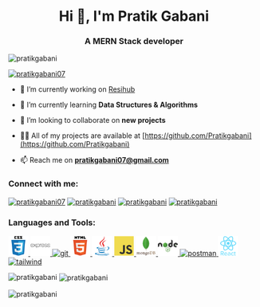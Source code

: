 <h1 align="center">Hi 👋, I'm Pratik Gabani</h1>
<h3 align="center">A MERN Stack developer</h3>

<p align="left"> <img src="https://komarev.com/ghpvc/?username=pratikgabani&label=Profile%20views&color=0e75b6&style=flat" alt="pratikgabani" /> </p>

<p align="left"> <a href="https://twitter.com/pratikgabani07" target="blank"><img src="https://img.shields.io/twitter/follow/pratikgabani07?logo=twitter&style=for-the-badge" alt="pratikgabani07" /></a> </p>

- 🔭 I’m currently working on [Resihub](https://resi-hub.onrender.com)

- 🌱 I’m currently learning **Data Structures & Algorithms**

- 👯 I’m looking to collaborate on **new projects**

- 👨‍💻 All of my projects are available at [https://github.com/Pratikgabani](https://github.com/Pratikgabani)

- 📫 Reach me on **pratikgabani07@gmail.com**

<h3 align="left">Connect with me:</h3>
<p align="left">
<a href="https://twitter.com/pratikgabani07" target="blank"><img align="center" src="https://raw.githubusercontent.com/rahuldkjain/github-profile-readme-generator/master/src/images/icons/Social/twitter.svg" alt="pratikgabani07" height="30" width="40" /></a>
<a href="https://linkedin.com/in/pratikgabani" target="blank"><img align="center" src="https://raw.githubusercontent.com/rahuldkjain/github-profile-readme-generator/master/src/images/icons/Social/linked-in-alt.svg" alt="pratikgabani" height="30" width="40" /></a>
<a href="https://www.leetcode.com/pratikgabani" target="blank"><img align="center" src="https://raw.githubusercontent.com/rahuldkjain/github-profile-readme-generator/master/src/images/icons/Social/leet-code.svg" alt="pratikgabani" height="30" width="40" /></a>
<a href="https://auth.geeksforgeeks.org/user/pratikgabani" target="blank"><img align="center" src="https://raw.githubusercontent.com/rahuldkjain/github-profile-readme-generator/master/src/images/icons/Social/geeks-for-geeks.svg" alt="pratikgabani" height="30" width="40" /></a>
</p>

<h3 align="left">Languages and Tools:</h3>
<p align="left"> <a href="https://www.w3schools.com/css/" target="_blank" rel="noreferrer"> <img src="https://raw.githubusercontent.com/devicons/devicon/master/icons/css3/css3-original-wordmark.svg" alt="css3" width="40" height="40"/> </a> <a href="https://expressjs.com" target="_blank" rel="noreferrer"> <img src="https://raw.githubusercontent.com/devicons/devicon/master/icons/express/express-original-wordmark.svg" alt="express" width="40" height="40"/> </a> <a href="https://git-scm.com/" target="_blank" rel="noreferrer"> <img src="https://www.vectorlogo.zone/logos/git-scm/git-scm-icon.svg" alt="git" width="40" height="40"/> </a> <a href="https://www.w3.org/html/" target="_blank" rel="noreferrer"> <img src="https://raw.githubusercontent.com/devicons/devicon/master/icons/html5/html5-original-wordmark.svg" alt="html5" width="40" height="40"/> </a> <a href="https://www.java.com" target="_blank" rel="noreferrer"> <img src="https://raw.githubusercontent.com/devicons/devicon/master/icons/java/java-original.svg" alt="java" width="40" height="40"/> </a> <a href="https://developer.mozilla.org/en-US/docs/Web/JavaScript" target="_blank" rel="noreferrer"> <img src="https://raw.githubusercontent.com/devicons/devicon/master/icons/javascript/javascript-original.svg" alt="javascript" width="40" height="40"/> </a> <a href="https://www.mongodb.com/" target="_blank" rel="noreferrer"> <img src="https://raw.githubusercontent.com/devicons/devicon/master/icons/mongodb/mongodb-original-wordmark.svg" alt="mongodb" width="40" height="40"/> </a> <a href="https://nodejs.org" target="_blank" rel="noreferrer"> <img src="https://raw.githubusercontent.com/devicons/devicon/master/icons/nodejs/nodejs-original-wordmark.svg" alt="nodejs" width="40" height="40"/> </a> <a href="https://postman.com" target="_blank" rel="noreferrer"> <img src="https://www.vectorlogo.zone/logos/getpostman/getpostman-icon.svg" alt="postman" width="40" height="40"/> </a> <a href="https://reactjs.org/" target="_blank" rel="noreferrer"> <img src="https://raw.githubusercontent.com/devicons/devicon/master/icons/react/react-original-wordmark.svg" alt="react" width="40" height="40"/> </a> <a href="https://tailwindcss.com/" target="_blank" rel="noreferrer"> <img src="https://www.vectorlogo.zone/logos/tailwindcss/tailwindcss-icon.svg" alt="tailwind" width="40" height="40"/> </a> </p>

<p><img align="left" src="https://github-readme-stats.vercel.app/api/top-langs?username=pratikgabani&show_icons=true&locale=en&layout=compact" alt="pratikgabani" /></p>

<p>&nbsp;<img align="center" src="https://github-readme-stats.vercel.app/api?username=pratikgabani&show_icons=true&locale=en" alt="pratikgabani" /></p>

<p><img align="center" src="https://github-readme-streak-stats.herokuapp.com/?user=pratikgabani&" alt="pratikgabani" /></p>

